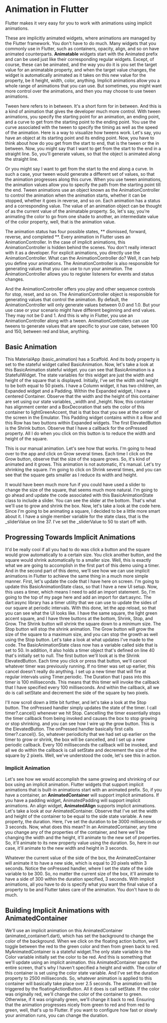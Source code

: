 # Animation in Flutter

Flutter makes it very easy for you to work with animations using implicit animations.

These are implicitly animated widgets, where animations are managed by the Flutter framework. You don't have to do much. Many widgets that you commonly use in Flutter, such as containers, opacity, align, and so on have animated counterparts. **Animatable** widgets start with the Animated prefix and can be used just like their corresponding regular widgets. Except, of course, these can be animated, and the way you do it is you set the target value for an animatable property, and when the target value changes, the widget is automatically animated as it takes on this new value for the property, be it height, width, color, anything. Implicit animations allow you a whole range of animations that you can use. But sometimes, you might want more control over the animations, and then you may choose to use tween animations.

Tween here refers to in between. It's a short form for in between. And this is a kind of animation that gives the developer much more control. With tween animations, you specify the starting point for an animation, an ending point, and a curve to get from the starting point to the ending point. You use the curve associated with the tween to specify the timing as well as the speed of the animation. Here is a way to visualize how tweens work. Let's say, you have an object at its starting point and its ending point. Now, you have to think about how do you get from the start to end, that is the tween or the in between. Now, you might say that I want to get from the start to the end in a straight line. So, you'll generate values, so that the object is animated along the straight line.

Or you might say I want to get from the start to the end along a curve. In such a case, your tween would generate a different set of values, so that the animation progresses along this curve. When you use tween animations, the animation values allow you to specify the path from the starting point till the end. Tween animations use an object known as the AnimationController to control the animation when the animation starts, whether it can be stopped, whether it goes in reverse, and so on. Each animation has a status and a corresponding value. The value of an animation object can be thought of as the current value of the animatable property. So, let's say, you're animating the color to go from one shade to another, an intermediate value of the color property, well, that is the animation value.

The animation status has four possible states, ** dismissed, forward, reverse, and completed **. Every animation in Flutter uses an AnimationController. In the case of implicit animations, this AnimationController is hidden behind the scenes. You don't really interact with it as a developer. For explicit animations, you directly use the AnimationController. What can the AnimationController do? Well, it can help you define your animations. The AnimationController is also responsible for generating values that you can use to run your animation. The AnimationController allows you to register listeners for events and status changes.

And the AnimationController offers you play and other sequence controls for stop, reset, and so on. The AnimationController object is responsible for generating values that control the animation. By default, the AnimationController will only generate values between 0.0 and 1.0. But your use case or your scenario might have different beginning and end values. They may not be 0 and 1. And this is why in Flutter, you use an AnimationController along with a tween. AnimationControllers can use tweens to generate values that are specific to your use case, between 100 and 150, between red and blue, anything.

## Basic Animation

This MaterialApp (basic_animation) has a Scaffold. And its body property is set to the stateful widget called BasicAnimation. Now, let's take a look at this BasicAnimation stateful widget. you can see that BasicAnimation is a StatefulWidget. The state variables for this widget are just the width and height of the square that is displayed. Initially, I've set the width and height to be both equal to 50 pixels.  I have a Column widget, it has two children, an Expanded widget  and a Padding. Within the Expanded widget, I have a centered Container. Observe that the width and the height of this container are set using our state variables, _width and _height. Now, this container has alignment center and a BoxDecoration that sets the color of this container to lightGreenAccent, that is that box that you see at the center of the screen in the Emulator. This Padding widget contains within it a Row and this Row has two buttons within Expanded widgets. The first ElevatedButton is the Shrink button. Observe that I have a callback for the onPressed property. All I do when you click on this button is to reduce the width and height of the square.

This is our manual animation. Let's see how that works. I'm going to head over to the app and click on Grow several times. Each time I click on the Grow button, observe that the size of the square grows. So, it's kind of animated and it grows. This animation is not automatic, it's manual. Let's try shrinking the square. I'm going to click on Shrink several times, and you can see that the square gets smaller as I reduce its width and height.

It would have been much more fun if you could have used a slider to change the size of the square, that seems much more natural. I'm going to go ahead and update the code associated with this BasicAnimationState class to include a slider. You can see the slider at the bottom. That's what we'll use to grow and shrink the box. Now, let's take a look at the code here. Since I'm going to be animating a square, I decided to be a little more smart about it. I have a single member variable for the state class, that is the _sliderValue on line 37. I've set the _sliderValue to 50 to start off with.

## Progressing Towards Implicit Animations
It'd be really cool if all you had to do was click a button and the square would grow automatically to a certain size. You click another button, and the square would shrink automatically to a smaller size. Well, this is exactly what we are going to accomplish in the first part of this demo using a timer. And in the second part of this demo, we'll see how we can use implicit animations in Flutter to achieve the same thing in a much more simple manner.
First, let's update the code that I have here on screen. I'm going to update this BasicAnimationState class, so that I have a new UI setup. Now, this uses a timer, which means I need to add an import statement. So, I'm going to the top of my page here and add an import for dart:async.
The dart:async library has a timer utility that we can use to update the sides of our square at periodic intervals. With this done, let the app reload, so that you can see what the UI looks like. I have the same square, the light green accent square, and I have three buttons at the bottom, Shrink, Stop, and Grow. The Shrink button will shrink the square down to a minimum size. The Stop button will stop the shrink animation. The Grow button will grow the size of the square to a maximum size, and you can stop the growth as well using the Stop button. Let's take a look at what updates I've made to the code. The BasicAnimationState class now has a variable called side that is set to 50. In addition, it also holds a timer object that's defined on line 40 that's initially set to null.
The first button we'll look at is the Shrink ElevatedButton. Each time you click or press that button, we'll cancel whatever timer was previously running. If no timer was set up earlier, this cancel doesn't really do anything. I set up a new timer that will fire at regular intervals using Timer.periodic. The Duration that I pass into this timer is 100 milliseconds. This means that this timer will invoke the callback that I have specified every 100 milliseconds. And within the callback, all we do is call setState and decrement the side of the square by two pixels. 

I'll now scroll down a little bit further, and let's take a look at the Stop button. The onPressed handler simply updates the state of the timer. I call timer?.cancel() whenever we hit Stop. Cancelling the timer essentially stops the timer callback from being invoked and causes the box to stop growing or stop shrinking. and you can see how I wire up the grow button. This is the ElevatedButton. The onPressed handler basically first calls timer?.cancel(). So, whatever periodicity that we had set up earlier on the timer to grow or shrink, the box will be cancelled, and I set up a new periodic callback. Every 100 milliseconds the callback will be invoked, and all we do within the callback is call setState and decrement the size of the square by 2 pixels. Well, we've understood the code, let's see this in action.

### Implicit Animation
Let's see how we would accomplish the same growing and shrinking of our box using an implicit animation. Flutter widgets that support implicit animations that is built-in animations start with an animated prefix. So, if you have a container, an **AnimatedContainer** will support implicit animations. If you have a padding widget, AnimatedPadding will support implicit animations. An align widget, **AnimatedAlign** supports implicit animations. Let's take a look at our AnimatedContainer. Observe that I've set the width and height of the container to be equal to the side state variable. A new property, the duration. Here, I've set the duration to be 3000 milliseconds or 3 seconds. Now, what does this mean? In an AnimatedContainer, any time you change any of the properties of the container, and here we'll be changing the width and the height, it'll animate to the new set of properties. So, it'll animate to its new property value using the duration. So, here in our case, it'll animate to the new width and height in 3 seconds.

Whatever the current value of the side of the box, the AnimatedContainer will animate it to have a new side, which is equal to 20 pixels within 3 seconds. Notice the onPressed handler, where I set the state of the side variable to be 300. So, no matter the current size of the box, it'll animate to have a side of 300 within the duration specified, 3 seconds. With implicit animations, all you have to do is specify what you want the final value of a property to be and Flutter takes care of the animation. You don't have to do much.
## Building Implicit Animations with AnimatedContainer
We'll use an implicit animation on this AnimatedContainer (animated_container1.dart), which has set the background to change the color of the background. When we click on the floating action button, we'll toggle between the red to the green color and then from green back to red. MyAnimatedContainer is a stateful widget.The only state variable is the Color variable initially set the color to be red. And this is something that we'll update using an implicit animation. this AnimatedContainer spans the entire screen, that's why I haven't specified a height and width. The color of this container is set using the color state variable. And I've set the duration property to 2500 milliseconds. So, whatever animation is applied to this container will basically take place over 2.5 seconds.
The animation will be triggered by the floatingActionButton.  All it does is call setState. If the color was originally red, we'll change the color of the container to green. Otherwise, if it was originally green, we'll change it back to red. Ensuring that the animation progresses nicely from green to red and from red to green, well, that's up to Flutter. If you want to configure how fast or slowly your animation runs, you can change the duration. 